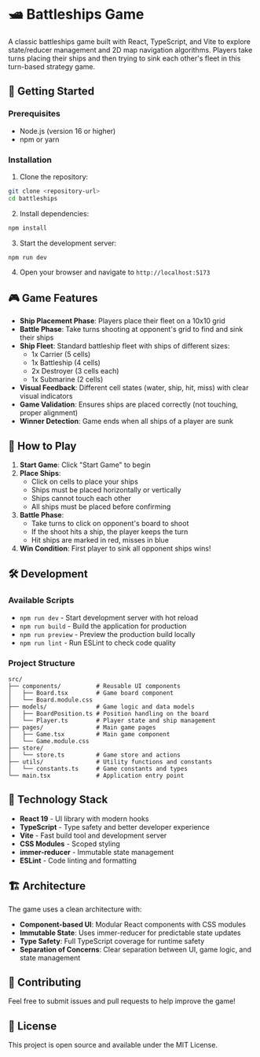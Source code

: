 # 🛥️ Battleships Game

A classic battleships game built with React, TypeScript, and Vite to explore state/reducer management and 2D map navigation algorithms. Players take turns placing their ships and then trying to sink each other's fleet in this turn-based strategy game.

## 🚀 Getting Started

### Prerequisites

- Node.js (version 16 or higher)
- npm or yarn

### Installation

1. Clone the repository:
```bash
git clone <repository-url>
cd battleships
```

2. Install dependencies:
```bash
npm install
```

3. Start the development server:
```bash
npm run dev
```

4. Open your browser and navigate to `http://localhost:5173`


## 🎮 Game Features

- **Ship Placement Phase**: Players place their fleet on a 10x10 grid
- **Battle Phase**: Take turns shooting at opponent's grid to find and sink their ships
- **Ship Fleet**: Standard battleship fleet with ships of different sizes:
  - 1x Carrier (5 cells)
  - 1x Battleship (4 cells)
  - 2x Destroyer (3 cells each)
  - 1x Submarine (2 cells)
- **Visual Feedback**: Different cell states (water, ship, hit, miss) with clear visual indicators
- **Game Validation**: Ensures ships are placed correctly (not touching, proper alignment)
- **Winner Detection**: Game ends when all ships of a player are sunk

## 🎯 How to Play

1. **Start Game**: Click "Start Game" to begin
2. **Place Ships**: 
   - Click on cells to place your ships
   - Ships must be placed horizontally or vertically
   - Ships cannot touch each other
   - All ships must be placed before confirming
3. **Battle Phase**:
   - Take turns to click on opponent's board to shoot
   - If the shoot hits a ship, the player keeps the turn
   - Hit ships are marked in red, misses in blue
4. **Win Condition**: First player to sink all opponent ships wins!

## 🛠️ Development

### Available Scripts

- `npm run dev` - Start development server with hot reload
- `npm run build` - Build the application for production
- `npm run preview` - Preview the production build locally
- `npm run lint` - Run ESLint to check code quality

### Project Structure

```
src/
├── components/          # Reusable UI components
│   ├── Board.tsx        # Game board component
│   └── Board.module.css
├── models/              # Game logic and data models
│   ├── BoardPosition.ts # Position handling on the board
│   └── Player.ts        # Player state and ship management
├── pages/               # Main game pages
│   ├── Game.tsx         # Main game component
│   └── Game.module.css
├── store/              
│   └── store.ts         # Game store and actions
├── utils/               # Utility functions and constants
│   └── constants.ts     # Game constants and types
└── main.tsx             # Application entry point
```

## 🧪 Technology Stack

- **React 19** - UI library with modern hooks
- **TypeScript** - Type safety and better developer experience
- **Vite** - Fast build tool and development server
- **CSS Modules** - Scoped styling
- **immer-reducer** - Immutable state management
- **ESLint** - Code linting and formatting

## 🏗️ Architecture

The game uses a clean architecture with:

- **Component-based UI**: Modular React components with CSS modules
- **Immutable State**: Uses immer-reducer for predictable state updates
- **Type Safety**: Full TypeScript coverage for runtime safety
- **Separation of Concerns**: Clear separation between UI, game logic, and state management

## 🤝 Contributing

Feel free to submit issues and pull requests to help improve the game!

## 📄 License

This project is open source and available under the MIT License.
